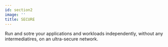 ```yaml
---
id: section2
image: ''
title: SECURE
---
```


Run and sotre your applications and workloads independently, without any intermediatires, on an ultra-secure network.
